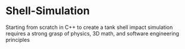 # Shell-Simulation
Starting from scratch in C++ to create a tank shell impact simulation requires a strong grasp of physics, 3D math, and software engineering principles
